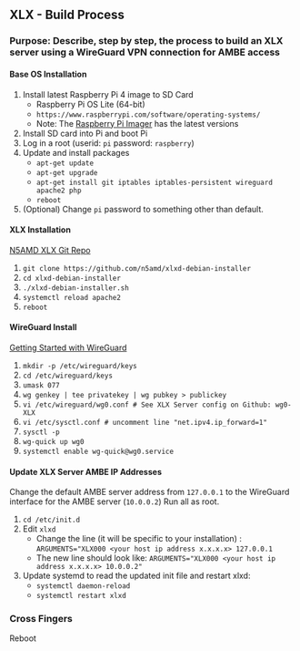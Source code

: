 ## XLX - Build Process
### Purpose: Describe, step by step, the process to build an XLX server using a WireGuard VPN connection for AMBE access
#### Base OS Installation
1. Install latest Raspberry Pi 4 image to SD Card
    - Raspberry Pi OS Lite (64-bit)
    - `https://www.raspberrypi.com/software/operating-systems/`
    - Note: The [Raspberry Pi Imager](https://www.raspberrypi.com/software/) has the latest versions
1. Install SD card into Pi and boot Pi
1. Log in a root (userid: `pi` password: `raspberry`)
1. Update and install packages
    - `apt-get update`
    - `apt-get upgrade`
    - `apt-get install git iptables iptables-persistent wireguard apache2 php`
    - `reboot`
1. (Optional) Change `pi` password to something other than default.
#### XLX Installation
[N5AMD XLX Git Repo](https://github.com/n5amd/xlxd-debian-installer)
1. `git clone https://github.com/n5amd/xlxd-debian-installer`
1. `cd xlxd-debian-installer`
1. `./xlxd-debian-installer.sh`
1. `systemctl reload apache2`
1.  `reboot`
#### WireGuard Install
[Getting Started with WireGuard](https://miguelmota.com/blog/getting-started-with-wireguard/)
1. `mkdir -p /etc/wireguard/keys`
1. `cd /etc/wireguard/keys`
1. `umask 077`
1. `wg genkey | tee privatekey | wg pubkey > publickey`
1. `vi /etc/wireguard/wg0.conf # See XLX Server config on Github: wg0-XLX`
1. `vi /etc/sysctl.conf # uncomment line "net.ipv4.ip_forward=1"`
1. `sysctl -p`
1. `wg-quick up wg0`
1. `systemctl enable wg-quick@wg0.service`
#### Update XLX Server AMBE IP Addresses
Change the default AMBE server address from `127.0.0.1` to the WireGuard interface for the AMBE server (`10.0.0.2`) Run all as root.
1. `cd /etc/init.d`
1. Edit `xlxd`
    - Change the line (it will be specific to your installation) : `ARGUMENTS="XLX000 <your host ip address x.x.x.x> 127.0.0.1`
    - The new line should look like: `ARGUMENTS="XLX000 <your host ip address x.x.x.x> 10.0.0.2"`
1. Update systemd to read the updated init file and restart xlxd:
    - `systemctl daemon-reload`
    - `systemctl restart xlxd`
### Cross Fingers
Reboot
